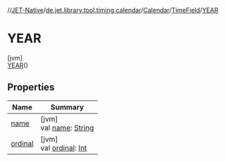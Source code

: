 //[JET-Native](../../../../../index.md)/[de.jet.library.tool.timing.calendar](../../../index.md)/[Calendar](../../index.md)/[TimeField](../index.md)/[YEAR](index.md)

# YEAR

[jvm]\
[YEAR](index.md)()

## Properties

| Name | Summary |
|---|---|
| [name](../../../-display-time/-format/-t-i-c-k-s/index.md#-372974862%2FProperties%2F-1617893574) | [jvm]<br>val [name](../../../-display-time/-format/-t-i-c-k-s/index.md#-372974862%2FProperties%2F-1617893574): [String](https://kotlinlang.org/api/latest/jvm/stdlib/kotlin/-string/index.html) |
| [ordinal](../../../-display-time/-format/-t-i-c-k-s/index.md#-739389684%2FProperties%2F-1617893574) | [jvm]<br>val [ordinal](../../../-display-time/-format/-t-i-c-k-s/index.md#-739389684%2FProperties%2F-1617893574): [Int](https://kotlinlang.org/api/latest/jvm/stdlib/kotlin/-int/index.html) |

